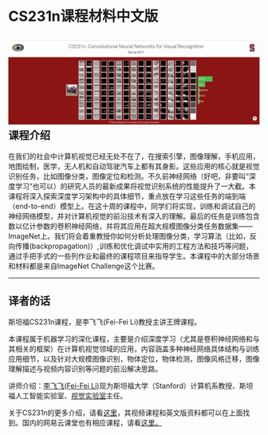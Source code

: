 # CS231n课程材料中文版

## ![](/assets/封面_20180310133635.png)课程介绍

在我们的社会中计算机视觉已经无处不在了，在搜索引擎，图像理解，手机应用，地图绘制，医学，无人机和自动驾驶汽车上都有其身影。这些应用的核心就是视觉识别任务，比如图像分类，图像定位和检测。不久前神经网络（好吧，非要叫“深度学习”也可以）的研究人员的最新成果将视觉识别系统的性能提升了一大截。本课程将深入探索深度学习架构中的具体细节，重点放在学习这些任务的端到端（end-to-end）模型上。在这十周的课程中，同学们将实现，训练和调试自己的神经网络模型，并对计算机视觉的前沿技术有深入的理解。最后的任务是训练包含数以亿计参数的卷积神经网络，并将其应用在超大规模图像分类任务数据集——ImageNet上。我们将会着重教授你如何分析处理图像分类，学习算法（比如，反向传播\(backpropagation\)）,训练和优化调试中实用的工程方法和技巧等问题，通过手把手式的一些列作业和最终的课程项目来指导学生。本课程中的大部分场景和材料都是来自ImageNet Challenge这个比赛。

---

## 译者的话

斯坦福CS231n课程，是李飞飞\(Fei-Fei Li\)教授主讲王牌课程。

本课程属于机器学习的深化课程，主要是介绍深度学习（尤其是卷积神经网络和与其相关的框架）在计算机视觉领域的应用，内容涵盖多种神经网络具体结构与训练应用细节，以及针对大规模图像识别，物体定位，物体检测，图像风格迁移，图像理解描述与视频内容识别等问题的前沿解决思路。

讲师介绍：[李飞飞\(Fei-Fei Li\)](https://xue.glgoo.org/citations?user=rDfyQnIAAAAJ&hl=zh-CN)现为斯坦福大学（Stanford）计算机系教授、斯坦福人工智能实验室、[视觉实验室](http://vision.stanford.edu/index.html)主任。

关于CS231n的更多介绍，请看[这里](http://cs231n.stanford.edu/)，其视频课程和英文版资料都可以在上面找到。国内的网易云课堂也有相应课程，请看[这里。](https://study.163.com/course/courseMain.htm?courseId=1003223001)

